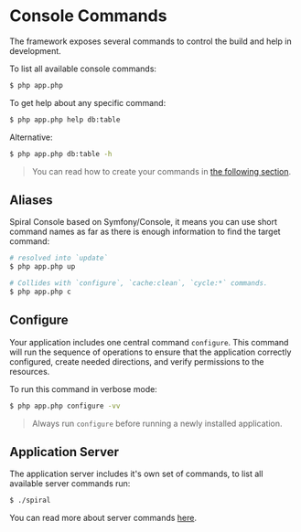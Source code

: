 # Console Commands
The framework exposes several commands to control the build and help in development.

To list all available console commands:

```bash
$ php app.php
```

To get help about any specific command:

```bash
$ php app.php help db:table
```

Alternative: 

```bash
$ php app.php db:table -h
```

> You can read how to create your commands in [the following section](/console/commands.md).

## Aliases
Spiral Console based on Symfony/Console, it means you can use short command names as far as there is enough information to find the target command:

```bash
# resolved into `update`
$ php app.php up 

# Collides with `configure`, `cache:clean`, `cycle:*` commands.
$ php app.php c
```

## Configure
Your application includes one central command `configure`. This command will run the sequence of operations to ensure
that the application correctly configured, create needed directions, and verify permissions to the resources.

To run this command in verbose mode:

```bash
$ php app.php configure -vv
```

> Always run `configure` before running a newly installed application.

## Application Server
The application server includes it's own set of commands, to list all available server commands run:

```bash
$ ./spiral
```

You can read more about server commands [here](https://roadrunner.dev/docs/beep-beep-cli).
